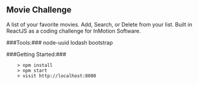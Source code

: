 ## Movie Challenge

A list of your favorite movies. Add, Search, or Delete from your list. 
Built in ReactJS as a coding challenge for InMotion Software.

###Tools:###
node-uuid
lodash
bootstrap

###Getting Started:###


```
	> npm install
	> npm start
	> visit http://localhost:8080
```
